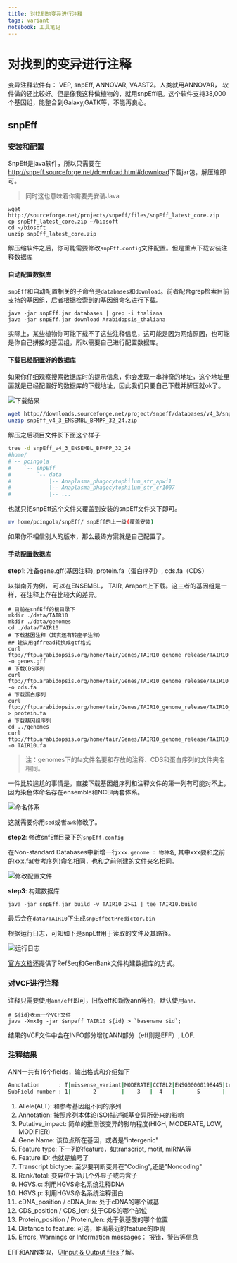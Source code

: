 ```yaml
---
title: 对找到的变异进行注释
tags: variant
notebook: 工具笔记
---
```

# 对找到的变异进行注释

变异注释软件有： VEP, snpEff, ANNOVAR, VAAST2。人类就用ANNOVAR， 软件做的还比较好。但是像我这种做植物的，就用snpEff吧。这个软件支持38,000个基因组，能整合到Galaxy,GATK等，不能再良心。

## snpEff

### 安装和配置

SnpEff是java软件，所以只需要在<http://snpeff.sourceforge.net/download.html#download>下载jar包，解压缩即可。

> 同时这也意味着你需要先安装Java

```shell
wget http://sourceforge.net/projects/snpeff/files/snpEff_latest_core.zip
cp snpEff_latest_core.zip ~/biosoft
cd ~/biosoft
unzip snpEff_latest_core.zip
```

解压缩软件之后，你可能需要修改`snpEff.config`文件配置。但是重点下载安装注释数据库

#### 自动配置数据库

`snpEff`和自动配置相关的子命令是`databases`和`download`。前者配合grep检索目前支持的基因组，后者根据检索到的基因组命名进行下载。

```shell
java -jar snpEff.jar databases | grep -i thaliana
java -jar snpEff.jar download Arabidopsis_thaliana
```

实际上，某些植物你可能下载不了这些注释信息，这可能是因为网络原因，也可能是你自己拼接的基因组，所以需要自己进行配置数据库。

#### 下载已经配置好的数据库

如果你仔细观察搜索数据库时的提示信息，你会发现一串神奇的地址，这个地址里面就是已经配置好的数据库的下载地址，因此我们只要自己下载并解压就ok了。

![下载结果](http://oex750gzt.bkt.clouddn.com/17-12-28/69477217.jpg)

```bash
wget http://downloads.sourceforge.net/project/snpeff/databases/v4_3/snpEff_v4_3_ENSEMBL_BFMPP_32_24.zip
unzip snpEff_v4_3_ENSEMBL_BFMPP_32_24.zip
```

解压之后项目文件长下面这个样子

```bash
tree -d snpEff_v4_3_ENSEMBL_BFMPP_32_24
#home/
#`-- pcingola
#    `-- snpEff
#        `-- data
#            |-- Anaplasma_phagocytophilum_str_apwi1
#            |-- Anaplasma_phagocytophilum_str_cr1007
#            |-- ...
```

也就只把snpEff这个文件夹覆盖到安装的snpEff文件夹下即可。

```bash
mv home/pcingola/snpEff/ snpEff的上一级(覆盖安装)
```

如果你不相信别人的版本，那么最终方案就是自己配置了。

#### 手动配置数据库

**step1**: 准备gene.gff(基因注释), protein.fa（蛋白序列）, cds.fa（CDS）

以拟南芥为例， 可以在ENSEMBL， TAIR, Araport上下载。这三者的基因组是一样，在注释上存在比较大的差异。

```shell
# 目前在snfEff的根目录下
mkdir ./data/TAIR10
mkdir ./data/genomes
cd ./data/TAIR10
# 下载基因注释（其实还有转座子注释）
## 建议用gffread转换成gtf格式
curl ftp://ftp.arabidopsis.org/home/tair/Genes/TAIR10_genome_release/TAIR10_gff3/TAIR10_GFF3_genes.gff -o genes.gff
# 下载CDS序列
curl ftp://ftp.arabidopsis.org/home/tair/Genes/TAIR10_genome_release/TAIR10_blastsets/TAIR10_cds_20101214_updated -o cds.fa
# 下载蛋白序列
curl ftp://ftp.arabidopsis.org/home/tair/Genes/TAIR10_genome_release/TAIR10_blastsets/TAIR10_pep_20101214_updated > protein.fa
# 下载基因组序列
cd ../genomes
curl ftp://ftp.arabidopsis.org/home/tair/Genes/TAIR10_genome_release/TAIR10_chromosome_files/TAIR10_chr_all.fas -o TAIR10.fa
```

> 注：genomes下的fa文件名要和存放的注释、CDS和蛋白序列的文件夹名相同。

一件比较尴尬的事情是，直接下载基因组序列和注释文件的第一列有可能对不上，因为染色体命名存在ensemble和NCBI两套体系。

![命名体系](http://oex750gzt.bkt.clouddn.com/17-12-28/37143155.jpg)

这就需要你用`sed`或者`awk`修改了。

**step2**: 修改snfEff目录下的`snpEff.config`

在Non-standard Databases中新增一行`xxx.genome : 物种名`, 其中xxx要和之前的xxx.fa(参考序列)命名相同，也和之前创建的文件夹名相同。

![修改配置文件](http://oex750gzt.bkt.clouddn.com/17-12-28/8941595.jpg)

**step3**: 构建数据库

```shell
java -jar snpEff.jar build -v TAIR10 2>&1 | tee TAIR10.build
```

最后会在`data/TAIR10`下生成`snpEffectPredictor.bin`

根据运行日志，可知如下是snpEff用于读取的文件及其路径。

![运行日志](http://oex750gzt.bkt.clouddn.com/17-12-28/74088909.jpg)

[官方文档](http://snpeff.sourceforge.net/SnpEff_manual.html#databases)还提供了RefSeq和GenBank文件构建数据库的方式。

### 对VCF进行注释

注释只需要使用`ann/eff`即可，旧版eff和新版ann等价，默认使用`ann`.

```shell
# ${id}表示一个VCF文件
java -Xmx8g -jar $snpeff TAIR10 ${id} > `basename $id`;
```

结果的VCF文件中会在INFO部分增加ANN部分（eff则是EFF）, LOF.

### 注释结果

ANN一共有16个fields，输出格式和介绍如下

```bash
Annotation      : T|missense_variant|MODERATE|CCT8L2|ENSG00000198445|transcript|ENST00000359963|protein_coding|1/1|c.1406G>A|p.Gly469Glu|1666/2034|1406/1674|469/557|  |
SubField number : 1|       2        |    3   |  4   |       5       |    6     |      7        |      8       | 9 |    10   |    11     |   12    |   13    |   14  |15| 16
```

1. Allele(ALT): 和参考基因组不同的序列
1. Annotation: 按照序列本体论(SO)描述碱基变异所带来的影响
1. Putative_impact: 简单的推测该变异的影响程度(HIGH, MODERATE, LOW, MODIFIER)
1. Gene Name: 该位点所在基因，或者是"intergenic"
1. Feature type: 下一列的feature，如transcript, motif, miRNA等
1. Feature ID: 也就是编号了
1. Transcript biotype: 至少要判断变异在"Coding",还是"Noncoding"
1. Rank/total: 变异位于第几个外显子或内含子
1. HGVS.c: 利用HGVS命名系统注释DNA
1. HGVS.p: 利用HGVS命名系统注释蛋白
1. cDNA\_position / cDNA\_len: 处于cDNA的哪个碱基
1. CDS\_position / CDS\_len: 处于CDS的哪个部位
1. Protein\_position / Protein\_len: 处于氨基酸的哪个位置
1. Distance to feature: 可选，距离最近的feature的距离
1. Errors, Warnings or Information messages： 报错，警告等信息

EFF和ANN类似，见[Input & Output files](http://snpeff.sourceforge.net/SnpEff_manual.html#input)了解。